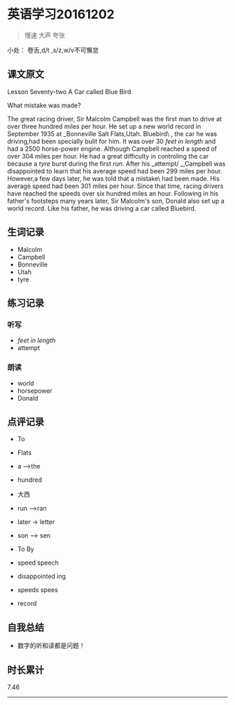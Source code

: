 # 英语学习20161202

> 慢速 大声 夸张

小处： 卷舌,d/t ,s/z,w/v不可懈怠

## 课文原文

Lesson Seventy-two A Car called Blue Bird

What mistake was made?

The great racing driver, Sir Malcolm Campbell was the first man to drive at over three hundred miles per hour.
He set up a new world record in September 1935 at _Bonneville Salt Flats,Utah.
Bluebird\ , the car he was driving,had been specially bulit for him.
It was over 30 _feet in length_ and had a 2500 horse-power engine.
Although Campbell reached a  speed of over 304 miles per hour.
He had a great difficulty in controling the car because a  _tyre_ burst during the first _run_.
After his _attempt/ _,Campbell was disappointed to learn that  his average speed had been 299  miles per hour.
However,a few days later, he was told that a mistake\ had been made.
His average speed had been 301 miles per hour.
Since that time, racing drivers have reached the speeds over six hundred miles an hour.
Following in his father's footsteps    many years later, Sir Malcolm's son, Donald   also set up  a world record.
Like his father, he was driving a car called Bluebird.

## 生词记录
* Malcolm
* Campbell
* Bonneville
* Utah
* tyre

## 练习记录

### 听写
* _feet in length_
* attempt

### 朗读
* world
* horsepower
* Donald

## 点评记录

* To 
 * Flats
 * a -->the
 * hundred

* 大西
 * run -->ran
 * later -> letter
 * son --> sen

* To By
 * speed speech
 * disappointed ing
 * speeds spees
 * record

## 自我总结
* 数字的听和读都是问题！

## 时长累计
7.46

---
